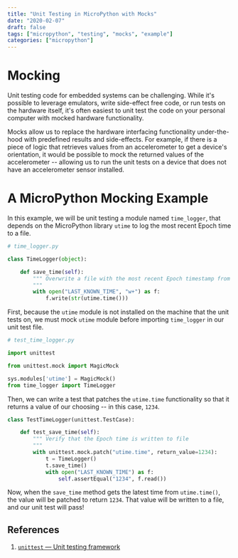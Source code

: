 ```yaml
---
title: "Unit Testing in MicroPython with Mocks"
date: "2020-02-07"
draft: false
tags: ["micropython", "testing", "mocks", "example"]
categories: ["micropython"]
---
```


# Mocking

Unit testing code for embedded systems can be challenging. While it's possible
to leverage emulators, write side-effect free code, or run tests on the
hardware itself, it's often easiest to unit test the code on your personal
computer with mocked hardware functionality.

Mocks allow us to replace the hardware interfacing functionality under-the-hood
with predefined results and side-effects. For example, if there is a piece of
logic that retrieves values from an accelerometer to get a device's
orientation, it would be possible to mock the returned values of the
accelerometer -- allowing us to run the unit tests on a device that does not
have an accelerometer sensor installed.

# A MicroPython Mocking Example

In this example, we will be unit testing a module named `time_logger`, that
depends on the MicroPython library `utime` to log the most recent Epoch time to
a file.

```python
# time_logger.py

class TimeLogger(object):

    def save_time(self):
        """ Overwrite a file with the most recent Epoch timestamp from `utime`
        """
        with open("LAST_KNOWN_TIME", "w+") as f:
            f.write(str(utime.time()))
```

First, because the `utime` module is not installed on the machine that the unit
tests on, we must mock `utime` module before importing `time_logger` in our
unit test file.

```python
# test_time_logger.py

import unittest

from unittest.mock import MagicMock

sys.modules['utime'] = MagicMock()
from time_logger import TimeLogger
```

Then, we can write a test that patches the `utime.time` functionality so that
it returns a value of our choosing -- in this case, `1234`.

```python
class TestTimeLogger(unittest.TestCase):

    def test_save_time(self):
        """ Verify that the Epoch time is written to file
        """
        with unittest.mock.patch("utime.time", return_value=1234):
            t = TimeLogger()
            t.save_time()
            with open("LAST_KNOWN_TIME") as f:
                self.assertEqual("1234", f.read())
```

Now, when the `save_time` method gets the latest time from `utime.time()`, the
value will be patched to return `1234`. That value will be written to a file,
and our unit test will pass!

## References

1. [`unittest` — Unit testing framework](https://docs.python.org/3/library/unittest.html)
